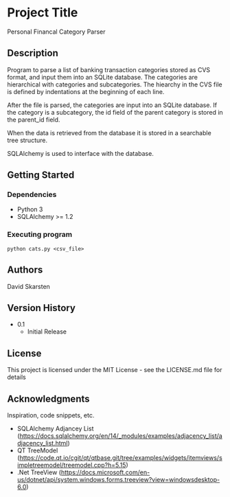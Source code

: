 # Project Title

Personal Financal Category Parser

## Description

Program to parse a list of banking transaction categories stored as CVS format, and input them into an SQLite database.
The categories are hierarchical with categories and subcategories. The hiearchy in the CVS file is defined by 
indentations at the beginning of each line.

After the file is parsed, the categories are input into an SQLite database. If the category is a subcategory, the id field
of the parent category is stored in the parent_id field.

When the data is retrieved from the database it is stored in a searchable tree structure.

SQLAlchemy is used to interface with the database. 


## Getting Started

### Dependencies

* Python 3
* SQLAlchemy >= 1.2

### Executing program

```
python cats.py <csv_file>
```

## Authors

David Skarsten

## Version History

* 0.1
    * Initial Release

## License

This project is licensed under the MIT License - see the LICENSE.md file for details

## Acknowledgments

Inspiration, code snippets, etc.
* SQLAlchemy Adjancey List (https://docs.sqlalchemy.org/en/14/_modules/examples/adjacency_list/adjacency_list.html)
* QT TreeModel (https://code.qt.io/cgit/qt/qtbase.git/tree/examples/widgets/itemviews/simpletreemodel/treemodel.cpp?h=5.15)
* .Net TreeView (https://docs.microsoft.com/en-us/dotnet/api/system.windows.forms.treeview?view=windowsdesktop-6.0)
